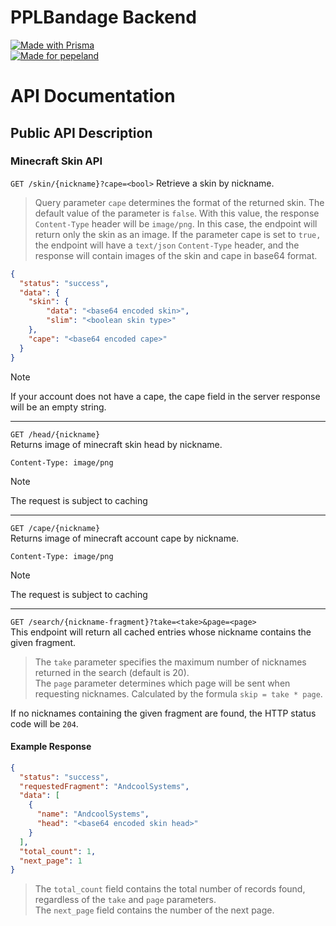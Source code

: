 # PPLBandage Backend
[![Made with Prisma](https://made-with.prisma.io/indigo.svg)](https://prisma.io)<br/>
[![Made for pepeland](https://andcool.ru/static/badges/made-for-ppl.svg)](https://pepeland.net)


# API Documentation
## Public API Description
### Minecraft Skin API

`GET /skin/{nickname}?cape=<bool>`
Retrieve a skin by nickname.

> Query parameter `cape` determines the format of the returned skin.
The default value of the parameter is `false`. With this value, the response `Content-Type` header will be `image/png`. In this case, the endpoint will return only the skin as an image.
If the parameter cape is set to `true,` the endpoint will have a `text/json` `Content-Type` header, and the response will contain images of the skin and cape in base64 format.

```JSON
{
  "status": "success",
  "data": {
    "skin": {
        "data": "<base64 encoded skin>",
        "slim": "<boolean skin type>"
    },
    "cape": "<base64 encoded cape>"
  }
}
```

> [!NOTE]
> If your account does not have a cape, the cape field in the server response will be an empty string.

---
`GET /head/{nickname}`  
Returns image of minecraft skin head by nickname.  

`Content-Type: image/png`  
> [!NOTE]
> The request is subject to caching

---
`GET /cape/{nickname}`  
Returns image of minecraft account cape by nickname.  

`Content-Type: image/png`  
> [!NOTE]
> The request is subject to caching 

---

`GET /search/{nickname-fragment}?take=<take>&page=<page>`  
This endpoint will return all cached entries whose nickname contains the given fragment.

> The `take` parameter specifies the maximum number of nicknames returned in the search (default is 20).  
> The `page` parameter determines which page will be sent when requesting nicknames. Calculated by the formula `skip = take * page`.

If no nicknames containing the given fragment are found, the HTTP status code will be `204`.

#### Example Response
```json
{
  "status": "success",
  "requestedFragment": "AndcoolSystems",
  "data": [
    {
      "name": "AndcoolSystems",
      "head": "<base64 encoded skin head>"
    }
  ],
  "total_count": 1,
  "next_page": 1
}
```
> The `total_count` field contains the total number of records found, regardless of the `take` and `page` parameters.  
> The `next_page` field contains the number of the next page.


